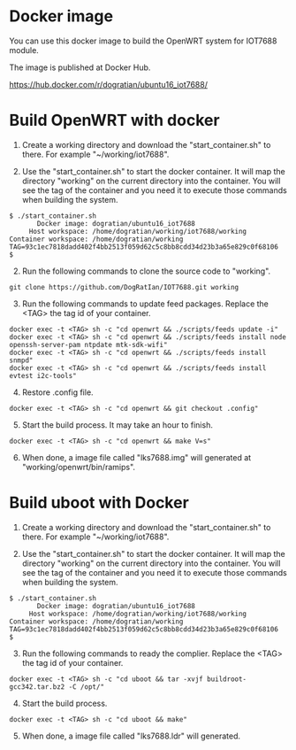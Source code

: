 # Docker image
You can use this docker image to build the OpenWRT system for IOT7688 module.

The image is published at Docker Hub.

https://hub.docker.com/r/dogratian/ubuntu16_iot7688/

# Build OpenWRT with docker
1. Create a working directory and download the "start_container.sh" to there. For example "~/working/iot7688".

1. Use the "start_container.sh" to start the docker container. It will map the directory "working" on the current directory into the container. You will see the tag of the container and you need it to execute those commands when building the system.
```
$ ./start_container.sh
       Docker image: dogratian/ubuntu16_iot7688
     Host workspace: /home/dogratian/working/iot7688/working
Container workspace: /home/dogratian/working
TAG=93c1ec7818dadd402f4bb2513f059d62c5c8bb8cdd34d23b3a65e829c0f68106
$ 
```

2. Run the following commands to clone the source code to "working".
```
git clone https://github.com/DogRatIan/IOT7688.git working
```

3. Run the following commands to update feed packages. Replace the &lt;TAG&gt; the tag id of your container.
```
docker exec -t <TAG> sh -c "cd openwrt && ./scripts/feeds update -i"
docker exec -t <TAG> sh -c "cd openwrt && ./scripts/feeds install node openssh-server-pam ntpdate mtk-sdk-wifi"
docker exec -t <TAG> sh -c "cd openwrt && ./scripts/feeds install snmpd"
docker exec -t <TAG> sh -c "cd openwrt && ./scripts/feeds install evtest i2c-tools"
```

4. Restore .config file.
```
docker exec -t <TAG> sh -c "cd openwrt && git checkout .config"
``` 

5. Start the build process. It may take an hour to finish.
```
docker exec -t <TAG> sh -c "cd openwrt && make V=s"
```

6. When done, a image file called "lks7688.img" will generated at "working/openwrt/bin/ramips".

# Build uboot with Docker
1. Create a working directory and download the "start_container.sh" to there. For example "~/working/iot7688".

1. Use the "start_container.sh" to start the docker container. It will map the directory "working" on the current directory into the container. You will see the tag of the container and you need it to execute those commands when building the system.
```
$ ./start_container.sh
       Docker image: dogratian/ubuntu16_iot7688
     Host workspace: /home/dogratian/working/iot7688/working
Container workspace: /home/dogratian/working
TAG=93c1ec7818dadd402f4bb2513f059d62c5c8bb8cdd34d23b3a65e829c0f68106
$ 
```

3. Run the following commands to ready the complier. Replace the &lt;TAG&gt; the tag id of your container.
```
docker exec -t <TAG> sh -c "cd uboot && tar -xvjf buildroot-gcc342.tar.bz2 -C /opt/"
```

4. Start the build process.
```
docker exec -t <TAG> sh -c "cd uboot && make"
```

5. When done, a image file called "lks7688.ldr" will generated.